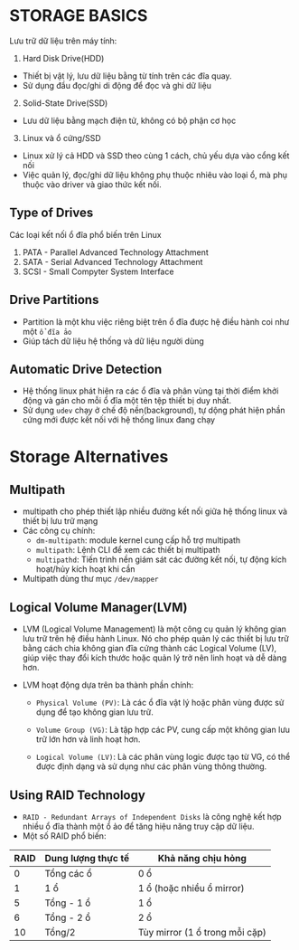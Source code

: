 # STORAGE BASICS
Lưu trữ dữ liệu trên máy tính:

1) Hard Disk Drive(HDD)
- Thiết bị vật lý, lưu dữ liệu bằng từ tính trên các đĩa quay.
- Sử dụng đầu đọc/ghi di động để đọc và ghi dữ liệu

2) Solid-State Drive(SSD)
- Lưu dữ liệu bằng mạch điện tử, không có bộ phận cơ học

3) Linux và ổ cứng/SSD
- Linux xử lý cả HDD và SSD theo cùng 1 cách, chủ yếu dựa vào cổng kết nối
- Việc quản lý, đọc/ghi dữ liệu không phụ thuộc nhiêu vào loại ổ, mà phụ thuộc vào driver và giao thức kết nối.

## Type of Drives
Các loại kết nối ổ đĩa phổ biến trên Linux

1) PATA - Parallel Advanced Technology Attachment
2) SATA - Serial Advanced Technology Attachment
3) SCSI - Small Compyter System Interface

## Drive Partitions
- Partition là một khu việc riêng biệt trên ổ đĩa được hệ điều hành coi như một `ổ đĩa ảo`
- Giúp tách dữ liệu hệ thống và dữ liệu người dùng

## Automatic Drive Detection
- Hệ thống linux phát hiện ra các ổ đĩa và phân vùng tại thời điểm khởi động và gán cho mỗi ổ đĩa một tên tệp thiết bị duy nhất.
- Sử dụng `udev` chạy ở chế độ nền(background), tự dộng phát hiện phần cứng mới được kết nối với hệ thống linux đang chạy

# Storage Alternatives
## Multipath
- multipath cho phép thiết lập nhiều đường kết nối giữa hệ thống linux và thiết bị lưu trữ mạng
- Các công cụ chính:
  - `dm-multipath`: module kernel cung cấp hỗ trợ multipath
  - `multipath`: Lệnh CLI để xem các thiết bị multipath
  - `multipathd`: Tiến trình nền giám sát các đường kết nối, tự động kích hoạt/hủy kích hoạt khi cần
- Multipath dùng thư mục `/dev/mapper`

## Logical Volume Manager(LVM)
- LVM (Logical Volume Management) là một công cụ quản lý không gian lưu trữ trên hệ điều hành Linux. Nó cho phép quản lý các thiết bị lưu trữ bằng cách chia không gian đĩa cứng thành các Logical Volume (LV), giúp việc thay đổi kích thước hoặc quản lý trở nên linh hoạt và dễ dàng hơn.

- LVM hoạt động dựa trên ba thành phần chính:

  - `Physical Volume (PV)`: Là các ổ đĩa vật lý hoặc phân vùng được sử dụng để tạo không gian lưu trữ.

  - `Volume Group (VG)`: Là tập hợp các PV, cung cấp một không gian lưu trữ lớn hơn và linh hoạt hơn.

  - `Logical Volume (LV)`: Là các phân vùng logic được tạo từ VG, có thể được định dạng và sử dụng như các phân vùng thông thường.

## Using RAID Technology
- `RAID - Redundant Arrays of Independent Disks` là công nghệ kết hợp nhiều ổ đĩa thành một ổ ảo để tăng hiệu năng truy cập dữ liệu.
- Một số RAID phổ biến:

| RAID | Dung lượng thực tế | Khả năng chịu hỏng             |
| ---- | ------------------ | ------------------------------ |
| 0    | Tổng các ổ         | 0 ổ                            |
| 1    | 1 ổ                | 1 ổ (hoặc nhiều ổ mirror)      |
| 5    | Tổng - 1 ổ         | 1 ổ                            |
| 6    | Tổng - 2 ổ         | 2 ổ                            |
| 10   | Tổng/2             | Tùy mirror (1 ổ trong mỗi cặp) |
